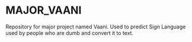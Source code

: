 # MAJOR_VAANI
Repository for major project named Vaani. Used to predict Sign Language used by people who are dumb and convert it to text.

